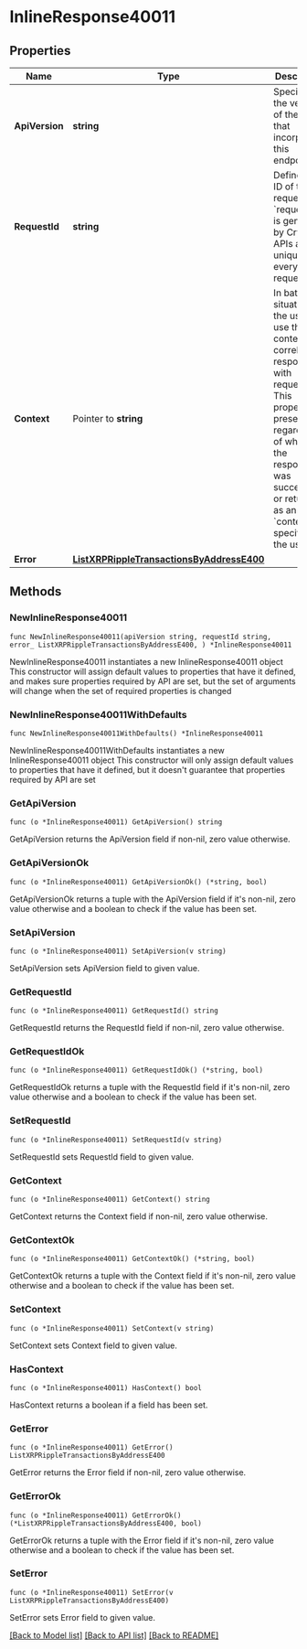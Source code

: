 # InlineResponse40011

## Properties

Name | Type | Description | Notes
------------ | ------------- | ------------- | -------------
**ApiVersion** | **string** | Specifies the version of the API that incorporates this endpoint. | 
**RequestId** | **string** | Defines the ID of the request. The &#x60;requestId&#x60; is generated by Crypto APIs and it&#39;s unique for every request. | 
**Context** | Pointer to **string** | In batch situations the user can use the context to correlate responses with requests. This property is present regardless of whether the response was successful or returned as an error. &#x60;context&#x60; is specified by the user. | [optional] 
**Error** | [**ListXRPRippleTransactionsByAddressE400**](ListXRPRippleTransactionsByAddressE400.md) |  | 

## Methods

### NewInlineResponse40011

`func NewInlineResponse40011(apiVersion string, requestId string, error_ ListXRPRippleTransactionsByAddressE400, ) *InlineResponse40011`

NewInlineResponse40011 instantiates a new InlineResponse40011 object
This constructor will assign default values to properties that have it defined,
and makes sure properties required by API are set, but the set of arguments
will change when the set of required properties is changed

### NewInlineResponse40011WithDefaults

`func NewInlineResponse40011WithDefaults() *InlineResponse40011`

NewInlineResponse40011WithDefaults instantiates a new InlineResponse40011 object
This constructor will only assign default values to properties that have it defined,
but it doesn't guarantee that properties required by API are set

### GetApiVersion

`func (o *InlineResponse40011) GetApiVersion() string`

GetApiVersion returns the ApiVersion field if non-nil, zero value otherwise.

### GetApiVersionOk

`func (o *InlineResponse40011) GetApiVersionOk() (*string, bool)`

GetApiVersionOk returns a tuple with the ApiVersion field if it's non-nil, zero value otherwise
and a boolean to check if the value has been set.

### SetApiVersion

`func (o *InlineResponse40011) SetApiVersion(v string)`

SetApiVersion sets ApiVersion field to given value.


### GetRequestId

`func (o *InlineResponse40011) GetRequestId() string`

GetRequestId returns the RequestId field if non-nil, zero value otherwise.

### GetRequestIdOk

`func (o *InlineResponse40011) GetRequestIdOk() (*string, bool)`

GetRequestIdOk returns a tuple with the RequestId field if it's non-nil, zero value otherwise
and a boolean to check if the value has been set.

### SetRequestId

`func (o *InlineResponse40011) SetRequestId(v string)`

SetRequestId sets RequestId field to given value.


### GetContext

`func (o *InlineResponse40011) GetContext() string`

GetContext returns the Context field if non-nil, zero value otherwise.

### GetContextOk

`func (o *InlineResponse40011) GetContextOk() (*string, bool)`

GetContextOk returns a tuple with the Context field if it's non-nil, zero value otherwise
and a boolean to check if the value has been set.

### SetContext

`func (o *InlineResponse40011) SetContext(v string)`

SetContext sets Context field to given value.

### HasContext

`func (o *InlineResponse40011) HasContext() bool`

HasContext returns a boolean if a field has been set.

### GetError

`func (o *InlineResponse40011) GetError() ListXRPRippleTransactionsByAddressE400`

GetError returns the Error field if non-nil, zero value otherwise.

### GetErrorOk

`func (o *InlineResponse40011) GetErrorOk() (*ListXRPRippleTransactionsByAddressE400, bool)`

GetErrorOk returns a tuple with the Error field if it's non-nil, zero value otherwise
and a boolean to check if the value has been set.

### SetError

`func (o *InlineResponse40011) SetError(v ListXRPRippleTransactionsByAddressE400)`

SetError sets Error field to given value.



[[Back to Model list]](../README.md#documentation-for-models) [[Back to API list]](../README.md#documentation-for-api-endpoints) [[Back to README]](../README.md)


